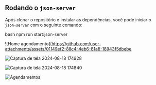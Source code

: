 ## Rodando o `json-server`

Após clonar o repositório e instalar as dependências, você pode iniciar o `json-server` com o seguinte comando:

bash
npm run start:json-server


![Home agendamento](https://github.com/user-attachments/assets/01149ef2-88c4-4eb6-81a8-18943f5dbebe

![Captura de tela 2024-08-18 174928](https://github.com/user-attachments/assets/abe1f7ce-7cc5-4840-bfde-5bcbb7078b45)

![Captura de tela 2024-08-18 174840](https://github.com/user-attachments/assets/12591195-8a10-4fca-a90c-d0a4862fab78)

![Agendamentos](https://github.com/user-attachments/assets/31d883eb-0911-4cf8-a1cb-eda7bc05a48b)
